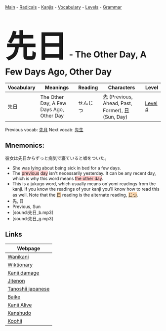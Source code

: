 <style> bigfont {font-size: 100px}</style>
[Main](../README.md) -
[Radicals](../radicals.md) -
[Kanjis](../kanjis.md) -
[Vocabulary](../vocabulary.md) -
[Levels](../levels.md) -
[Grammar](../grammar.md)
# <bigfont> 先日</bigfont> - The Other Day, A Few Days Ago, Other Day 

| Vocabulary | Meanings | Reading | Characters | Level |
| --- | --- | --- | --- | --- |
| 先日 | The Other Day, A Few Days Ago, Other Day | せんじつ |  [先](../kanjis/先.md) (Previous, Ahead, Past, Former), [日](../kanjis/日.md) (Sun, Day) | [Level 4](../levels/wk_level4.md) |

Previous vocab: [先月](先月.md) Next vocab: [先生](先生.md) 

## Mnemonics:
彼女は先日からずっと病気で寝ていると嘘をついた。
* She was lying about being sick in bed for a few days.
* The <span style="background-color:#ffcccb"> previous</span> <span style="background-color:#ffcccb"> day</span> isn't necessarily yesterday. It can be any recent day, which is why this word means <span style="background-color:#ffcccb"> the other day</span>.
* This is a jukugo word, which usually means on'yomi readings from the kanji. If you know the readings of your kanji you'll know how to read this as well. Note that the <span style="background-color:#fed8b1"> [日](https://jisho.org/search/日)</span> reading is the alternate reading, <span style="background-color:#fed8b1"> [じつ](https://jisho.org/search/じつ)</span>.
* 先, 日
* Previous, Sun
* [sound:先日_b.mp3]
* [sound:先日_g.mp3]


## Links 

| Webpage |
| --- |
| [Wanikani          ](https://www.wanikani.com/kanji/先日) |
| [Wiktionary        ](https://en.wiktionary.org/wiki/先日) |
| [Kanji damage      ](http://www.kanjidamage.com/kanji/search?utf8=✓&q=先日) |
| [Jitenon           ](https://jitenon.com/kanji/先日) |
| [Tanoshii japanese ](https://www.tanoshiijapanese.com/dictionary/kanji.cfm?k=先日) |
| [Baike             ](https://baike.baidu.com/item/先日) |
| [Kanji Alive       ](https://app.kanjialive.com/先日) |
| [Kanshudo          ](https://www.kanshudo.com/searchmn?q=先日) |
| [Koohii            ](https://kanji.koohii.com/study/kanji/先日) |
